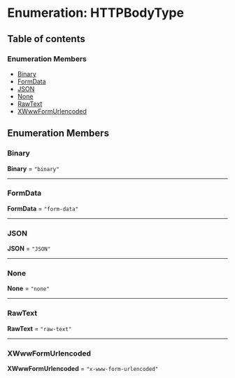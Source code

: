 # Enumeration: HTTPBodyType

## Table of contents

### Enumeration Members

* [Binary](/auto-docs/interface/enums/HTTPBodyType.md#binary)
* [FormData](/auto-docs/interface/enums/HTTPBodyType.md#formdata)
* [JSON](/auto-docs/interface/enums/HTTPBodyType.md#json)
* [None](/auto-docs/interface/enums/HTTPBodyType.md#none)
* [RawText](/auto-docs/interface/enums/HTTPBodyType.md#rawtext)
* [XWwwFormUrlencoded](/auto-docs/interface/enums/HTTPBodyType.md#xwwwformurlencoded)

## Enumeration Members

### Binary

**Binary** = `"binary"`

***

### FormData

**FormData** = `"form-data"`

***

### JSON

**JSON** = `"JSON"`

***

### None

**None** = `"none"`

***

### RawText

**RawText** = `"raw-text"`

***

### XWwwFormUrlencoded

**XWwwFormUrlencoded** = `"x-www-form-urlencoded"`
